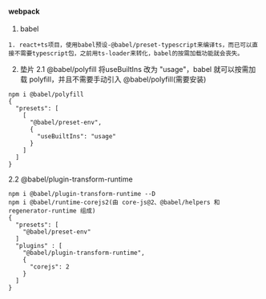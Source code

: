 #### webpack
1. babel
```
1. react+ts项目，使用babel预设-@babel/preset-typescript来编译ts，而已可以直接不需要typescript包，之前用ts-loader来转化，babel的按需加载功能就会丧失。
```

2. 垫片
2.1 @babel/polyfill
将useBuiltIns 改为 "usage"，babel 就可以按需加载 polyfill，并且不需要手动引入 @babel/polyfill(需要安装)
```
npm i @babel/polyfill
{
  "presets": [
    [
      "@babel/preset-env",
      {
        "useBuiltIns": "usage"
      }
    ]
  ]
}
```

2.2 @babel/plugin-transform-runtime
```
npm i @babel/plugin-transform-runtime --D
npm i @babel/runtime-corejs2(由 core-js@2、@babel/helpers 和 regenerator-runtime 组成)
{
  "presets": [
    "@babel/preset-env"
  ]
  "plugins" : [
    "@babel/plugin-transform-runtime",
    {
      "corejs": 2
    }
  ]
}
```
